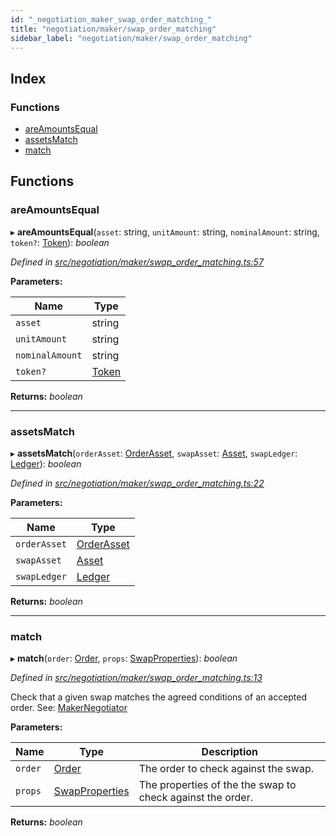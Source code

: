 ```yaml
---
id: "_negotiation_maker_swap_order_matching_"
title: "negotiation/maker/swap_order_matching"
sidebar_label: "negotiation/maker/swap_order_matching"
---
```


## Index

### Functions

* [areAmountsEqual](_negotiation_maker_swap_order_matching_.md#areamountsequal)
* [assetsMatch](_negotiation_maker_swap_order_matching_.md#assetsmatch)
* [match](_negotiation_maker_swap_order_matching_.md#match)

## Functions

###  areAmountsEqual

▸ **areAmountsEqual**(`asset`: string, `unitAmount`: string, `nominalAmount`: string, `token?`: [Token](../interfaces/_tokens_tokens_.token.md)): *boolean*

*Defined in [src/negotiation/maker/swap_order_matching.ts:57](https://github.com/comit-network/comit-js-sdk/blob/364611d/src/negotiation/maker/swap_order_matching.ts#L57)*

**Parameters:**

Name | Type |
------ | ------ |
`asset` | string |
`unitAmount` | string |
`nominalAmount` | string |
`token?` | [Token](../interfaces/_tokens_tokens_.token.md) |

**Returns:** *boolean*

___

###  assetsMatch

▸ **assetsMatch**(`orderAsset`: [OrderAsset](../interfaces/_negotiation_order_.orderasset.md), `swapAsset`: [Asset](../interfaces/_cnd_cnd_.asset.md), `swapLedger`: [Ledger](../interfaces/_cnd_cnd_.ledger.md)): *boolean*

*Defined in [src/negotiation/maker/swap_order_matching.ts:22](https://github.com/comit-network/comit-js-sdk/blob/364611d/src/negotiation/maker/swap_order_matching.ts#L22)*

**Parameters:**

Name | Type |
------ | ------ |
`orderAsset` | [OrderAsset](../interfaces/_negotiation_order_.orderasset.md) |
`swapAsset` | [Asset](../interfaces/_cnd_cnd_.asset.md) |
`swapLedger` | [Ledger](../interfaces/_cnd_cnd_.ledger.md) |

**Returns:** *boolean*

___

###  match

▸ **match**(`order`: [Order](../interfaces/_negotiation_order_.order.md), `props`: [SwapProperties](../interfaces/_cnd_cnd_.swapproperties.md)): *boolean*

*Defined in [src/negotiation/maker/swap_order_matching.ts:13](https://github.com/comit-network/comit-js-sdk/blob/364611d/src/negotiation/maker/swap_order_matching.ts#L13)*

Check that a given swap matches the agreed conditions of an accepted order.
See: [MakerNegotiator](../classes/_negotiation_maker_maker_negotiator_.makernegotiator.md)

**Parameters:**

Name | Type | Description |
------ | ------ | ------ |
`order` | [Order](../interfaces/_negotiation_order_.order.md) | The order to check against the swap. |
`props` | [SwapProperties](../interfaces/_cnd_cnd_.swapproperties.md) | The properties of the the swap to check against the order.  |

**Returns:** *boolean*
